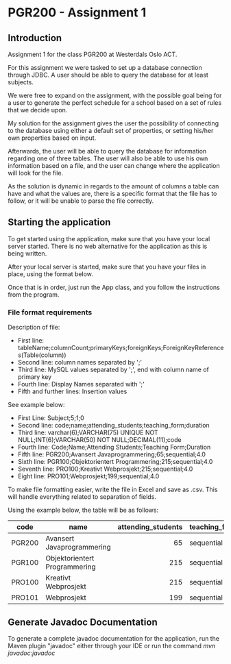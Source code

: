 # PGR200 - Assignment 1

## Introduction

Assignment 1 for the class PGR200 at Westerdals Oslo ACT. 

For this assignment we were tasked to set up a database connection through JDBC. 
A user should be able to query the database for at least subjects. 

We were free to expand on the assignment, with the possible goal being for a user 
to generate the perfect schedule for a school based on a set of rules that we decide upon.

My solution for the assignment gives the user the possibility of connecting to the database
using either a default set of properties, or setting his/her own properties based on input. 

Afterwards, the user will be able to query the database for information regarding one of three tables.
The user will also be able to use his own information based on a file, and the user can 
change where the application will look for the file. 

As the solution is dynamic in regards to the amount of columns a table can have and what the values are,
there is a specific format that the file has to follow, or it will be unable to parse the file correctly. 

## Starting the application
To get started using the application, make sure that you have your local server started. 
There is no web alternative for the application as this is being written. 

After your local server is started, make sure that you have your files in place, using the format 
below. 

Once that is in order, just run the App class, and you follow the instructions from the program.


### File format requirements

Description of file:
* First line: tableName;columnCount;primaryKeys;foreignKeys;ForeignKeyReferences(Table(column))
* Second line: column names separated by ';' 
* Third line: MySQL values separated by ';', end with column name of primary key 
* Fourth line: Display Names  separated with ';'
* Fifth and further lines: Insertion values 

See example below: 

* First Line: Subject;5;1;0
* Second line: code;name;attending_students;teaching_form;duration
* Third line: varchar(6);VARCHAR(75) UNIQUE NOT NULL;INT(6);VARCHAR(50) NOT NULL;DECIMAL(11);code
* Fourth line: Code;Name;Attending Students;Teaching Form;Duration
* Fifth line: PGR200;Avansert Javaprogrammering;65;sequential;4.0
* Sixth line: PGR100;Objektorientert Programmering;215;sequential;4.0
* Seventh line: PRO100;Kreativt Webprosjekt;215;sequential;4.0
* Eight line: PRO101;Webprosjekt;199;sequential;4.0

To make file formatting easier, write the file in Excel and save as .csv. 
This will handle everything related to separation of fields. 

Using the example below, the table will be as follows:


| code          | name                          | attending_students  | teaching_form | duration |
| ------------- |-------------------------------| -------------------:|---------------|--------- |
| PGR200        | Avansert Javaprogrammering    |                  65 |    sequential |      4.0 |         
| PGR100        | Objektorientert Programmering |                 215 |    sequential |      4.0 |           
| PRO100        | Kreativt Webprosjekt          |                 215 |    sequential |      4.0 |          
| PRO101        | Webprosjekt                   |                 199 |    sequential |      4.0 |          


## Generate Javadoc Documentation
To generate a complete javadoc documentation for the application, run the Maven plugin "javadoc"
either through your IDE or run the command *mvn javadoc:javadoc*
